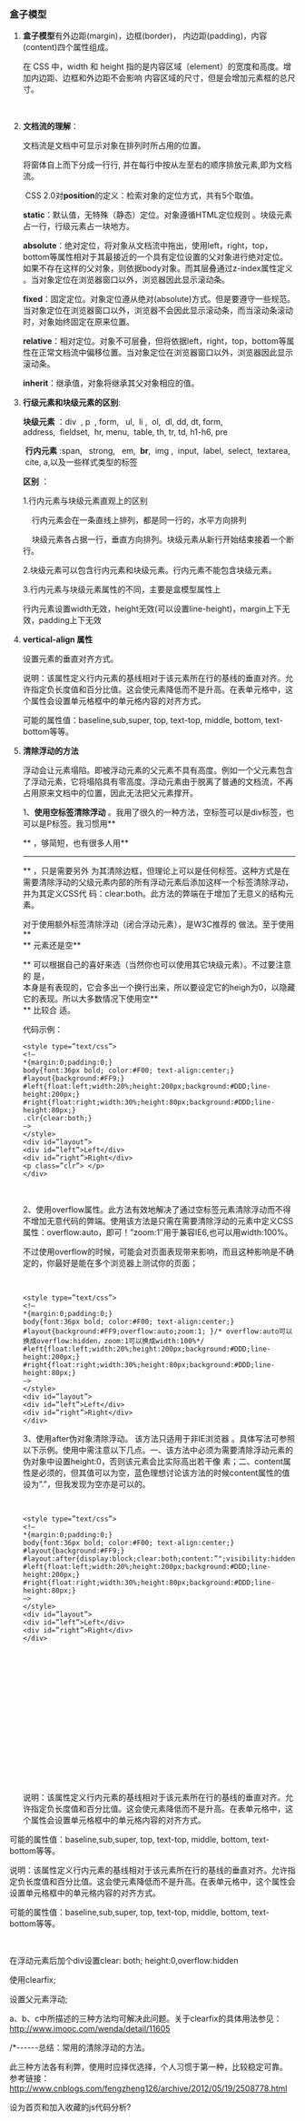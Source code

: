 ### 盒子模型

1. **盒子模型**有外边距(margin)，边框(border)， 内边距(padding)，内容(content)四个属性组成。

   在 CSS 中，width 和 height 指的是内容区域（element）的宽度和高度。增加内边距、边框和外边距不会影响       内容区域的尺寸，但是会增加元素框的总尺寸。

   ​

2. **文档流的理解**：

   文档流是文档中可显示对象在排列时所占用的位置。

   将窗体自上而下分成一行行, 并在每行中按从左至右的顺序排放元素,即为文档流。

    CSS 2.0对**position**的定义：检索对象的定位方式，共有5个取值。 

   **static**：默认值，无特殊（静态）定位。对象遵循HTML定位规则 。块级元素占一行，行级元素占一块地方。 

   **absolute**：绝对定位，将对象从文档流中拖出，使用left，right，top，bottom等属性相对于其最接近的一个具有定位设置的父对象进行绝对定位。如果不存在这样的父对象，则依据body对象。而其层叠通过z-index属性定义 。当对象定位在浏览器窗口以外，浏览器因此显示滚动条。

   **fixed**：固定定位。对象定位遵从绝对(absolute)方式。但是要遵守一些规范。当对象定位在浏览器窗口以外，浏览器不会因此显示滚动条，而当滚动条滚动时，对象始终固定在原来位置。

   **relative**：相对定位。对象不可层叠，但将依据left，right，top，bottom等属性在正常文档流中偏移位置。当对象定位在浏览器窗口以外，浏览器因此显示滚动条。

   **inherit**：继承值，对象将继承其父对象相应的值。

3. **行级元素和块级元素的区别**:

   **块级元素** ：div  , p  , form,   ul,  li ,  ol,   dl,   dd,   dt,   form,   address,  fieldset,  hr, menu,  table,  th,  tr,  td,  h1-h6,  pre

    **行内元素** :span,   strong,   em,  **br**,  img ,  input,  label,  select,  textarea,  cite, a,以及一些样式类型的标签

   **区别** ：

   1.行内元素与块级元素直观上的区别

       行内元素会在一条直线上排列，都是同一行的，水平方向排列

       块级元素各占据一行，垂直方向排列。块级元素从新行开始结束接着一个断行。

   2.块级元素可以包含行内元素和块级元素。行内元素不能包含块级元素。

   3.行内元素与块级元素属性的不同，主要是盒模型属性上

   行内元素设置width无效，height无效(可以设置line-height)，margin上下无效，padding上下无效

4. **vertical-align 属性** 

   设置元素的垂直对齐方式。

   说明：该属性定义行内元素的基线相对于该元素所在行的基线的垂直对齐。允许指定负长度值和百分比值。这会使元素降低而不是升高。在表单元格中，这个属性会设置单元格框中的单元格内容的对齐方式。

   可能的属性值：baseline,sub,super, top, text-top, middle, bottom, text-bottom等等。

5. **清除浮动的方法** 

   浮动会让元素塌陷。即被浮动元素的父元素不具有高度。例如一个父元素包含了浮动元素，它将塌陷具有零高度。浮动元素由于脱离了普通的文档流，不再占用原来文档中的位置，因此无法把父元素撑开。

   1、**使用空标签清除浮动** 。我用了很久的一种方法，空标签可以是div标签，也可以是P标签。我习惯用**<P>** ，够简短，也有很多人用**<hr>** ，只是需要另外 为其清除边框，但理论上可以是任何标签。这种方式是在需要清除浮动的父级元素内部的所有浮动元素后添加这样一个标签清除浮动，并为其定义CSS代 码：clear:both。此方法的弊端在于增加了无意义的结构元素。

   对于使用额外标签清除浮动（闭合浮动元素），是W3C推荐的 做法。至于使用**<br />** 元素还是空**<div></div>** 可以根据自己的喜好来选（当然你也可以使用其它块级元素）。不过要注意的 是，**<br />** 本身是有表现的，它会多出一个换行出来，所以要设定它的heigh为0，以隐藏它的表现。所以大多数情况下使用空**<div>** 比较合 适。

   代码示例：

   ```
   <style type=”text/css”>
   <!–
   *{margin:0;padding:0;}
   body{font:36px bold; color:#F00; text-align:center;}
   #layout{background:#FF9;}
   #left{float:left;width:20%;height:200px;background:#DDD;line-height:200px;}
   #right{float:right;width:30%;height:80px;background:#DDD;line-height:80px;}
   .clr{clear:both;}
   –>
   </style>
   <div id=”layout”>
   <div id=”left”>Left</div>
   <div id=”right”>Right</div>
   <p class=”clr”> </p>
   </div>
   ```

   ​

   2、使用overflow属性。此方法有效地解决了通过空标签元素清除浮动而不得不增加无意代码的弊端。使用该方法是只需在需要清除浮动的元素中定义CSS属性：overflow:auto，即可！”zoom:1″用于兼容IE6,也可以用width:100%。

   不过使用overflow的时候，可能会对页面表现带来影响，而且这种影响是不确定的，你最好是能在多个浏览器上测试你的页面；

   ​

   ```
   <style type=”text/css”>
   <!–
   *{margin:0;padding:0;}
   body{font:36px bold; color:#F00; text-align:center;}
   #layout{background:#FF9;overflow:auto;zoom:1; }/* overflow:auto可以换成overflow:hidden，zoom:1可以换成width:100%*/
   #left{float:left;width:20%;height:200px;background:#DDD;line-height:200px;}
   #right{float:right;width:30%;height:80px;background:#DDD;line-height:80px;}
   –>
   </style>
   <div id=”layout”>
   <div id=”left”>Left</div>
   <div id=”right”>Right</div>
   </div>
   ```

   3、使用after伪对象清除浮动。 该方法只适用于非IE浏览器 。具体写法可参照以下示例。使用中需注意以下几点。一、该方法中必须为需要清除浮动元素的伪对象中设置height:0，否则该元素会比实际高出若干像 素；二、content属性是必须的，但其值可以为空，蓝色理想讨论该方法的时候content属性的值设为”.”，但我发现为空亦是可以的。

   ​

   ```
   <style type=”text/css”>
   <!–
   *{margin:0;padding:0;}
   body{font:36px bold; color:#F00; text-align:center;}
   #layout{background:#FF9;}
   #layout:after{display:block;clear:both;content:”";visibility:hidden;height:0;}
   #left{float:left;width:20%;height:200px;background:#DDD;line-height:200px;}
   #right{float:right;width:30%;height:80px;background:#DDD;line-height:80px;}
   –>
   </style>
   <div id=”layout”>
   <div id=”left”>Left</div>
   <div id=”right”>Right</div>
   </div>
   ```

   ​

   ​

   ​

   ​

   ​

   ​

   ​

   ​

   说明：该属性定义行内元素的基线相对于该元素所在行的基线的垂直对齐。允许指定负长度值和百分比值。这会使元素降低而不是升高。在表单元格中，这个属性会设置单元格框中的单元格内容的对齐方式。

可能的属性值：baseline,sub,super, top, text-top, middle, bottom, text-bottom等等。

   说明：该属性定义行内元素的基线相对于该元素所在行的基线的垂直对齐。允许指定负长度值和百分比值。这会使元素降低而不是升高。在表单元格中，这个属性会设置单元格框中的单元格内容的对齐方式。

可能的属性值：baseline,sub,super, top, text-top, middle, bottom, text-bottom等等。

​     











在浮动元素后加个div设置clear: both; height:0,overflow:hidden





使用clearfix;



设置父元素浮动;



a、b、c中所描述的三种方法均可解决此问题。关于clearfix的具体用法参见：http://www.imooc.com/wenda/detail/11605

/*------总结：常用的清除浮动的方法。


此三种方法各有利弊，使用时应择优选择，个人习惯于第一种，比较稳定可靠。
参考链接：http://www.cnblogs.com/fengzheng126/archive/2012/05/19/2508778.html

设为首页和加入收藏的js代码分析?



   




